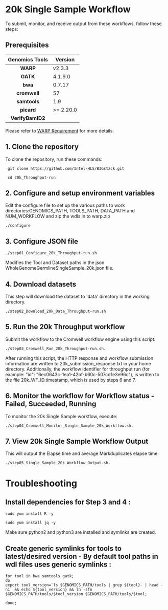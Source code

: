 # 20k Single Sample Workflow
To submit, monitor, and receive output from these workflows, follow these steps:

## Prerequisites

 | Genomics Tools | Version |
 | :---: | --- |
 | **WARP** |   v2.3.3 |
 | **GATK** |   4.1.9.0 |
 | **bwa** |    0.7.17 |
 | **cromwell** |       57 |
 | **samtools** |       1.9 |
 | **picard** |         >= 2.20.0  |
 | **VerifyBamID2** |

   Please refer to [WARP Requirement](https://broadinstitute.github.io/warp/docs/Pipelines/Whole_Genome_Germline_Single_Sample_Pipeline/README#software-version-requirements) for more details.

## 1.	Clone the repository
To clone the repository, run these commands:

     git clone https://github.com/Intel-HLS/BIGstack.git
     
     cd 20k_Throughput-run
  
## 2.	Configure and setup environment variables
Edit the configure file to set up the various paths to work directories:GENOMICS_PATH, TOOLS_PATH, DATA_PATH and NUM_WORKFLOW and zip the wdls in to warp.zip

	./configure

## 3.	Configure JSON file

	./step01_Configure_20k_Throughput-run.sh

Modifies the Tool and Dataset paths in the json WholeGenomeGermlineSingleSample_20k.json file.

## 4.	Download datasets
This step will download the dataset to 'data' directory in the working directory.

	./step02_Download_20k_Data_Throughput-run.sh

## 5.	Run the 20k Throughput workflow
Submit the workflow to the Cromwell workflow engine using this script: 

	./step03_Cromwell_Run_20k_Throughput-run.sh.

After running this script, the HTTP response and workflow submission information are written to 20k_submission_response.txt in your home directory. Additionally, the workflow identifier for throughput run (for example: "id": "6ec0643c-1ea1-42bf-b60c-507cd1e3e96c"), is written to the file 20k_WF_ID.timestamp, which is used by steps 6 and 7.

## 6.	Monitor the workflow for Workflow status - Failed, Succeeded, Running
To monitor the 20k Single Sample workflow, execute:

	./step04_Cromwell_Monitor_Single_Sample_20k_Workflow.sh.

## 7.	View 20k Single Sample Workflow Output
This will output the Elapse time and average Markduplicates elapse time.

	./step05_Single_Sample_20k_Workflow_Output.sh.

# Troubleshooting

## Install dependencies for Step 3 and 4 :
	sudo yum install R -y

	sudo yum install jq -y

 Make sure python2 and python3 are installed and symlinks are created.

## Create generic symlinks for tools to latest/desired version - By default tool paths in wdl files uses generic symlinks :
	for tool in bwa samtools gatk;
	do 
	export tool_version=`ls $GENOMICS_PATH/tools | grep ${tool}- | head -n1` && echo ${tool_version} && ln -sfn $GENOMICS_PATH/tools/$tool_version $GENOMICS_PATH/tools/$tool; 

	done;
